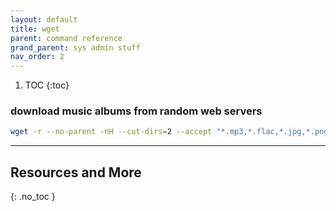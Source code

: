```yaml
---
layout: default
title: wget
parent: command reference
grand_parent: sys admin stuff
nav_order: 2
---
```


1. TOC
{:toc}

### download music albums from random web servers
```bash
wget -r --no-parent -nH --cut-dirs=2 --accept "*.mp3,*.flac,*.jpg,*.png" --quiet --show-progress <target-link>
```



---

## Resources and More
{: .no_toc }
